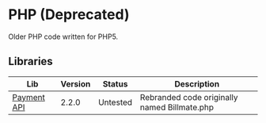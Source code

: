 # PHP (Deprecated)

Older PHP code written for PHP5.

## Libraries

| Lib                           | Version | Status   | Description                                  |
| ----------------------------- | ------- | -------- | -------------------------------------------- |
| [Payment API](PaymentAPI.php) | 2.2.0   | Untested | Rebranded code originally named Billmate.php |
